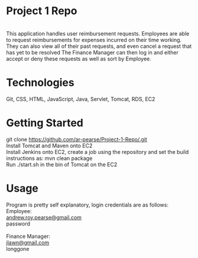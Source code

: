 # Project 1 Repo
 <br>
This application handles user reimbursement requests.  Employees are able to request reimbursements for expenses incurred on their time working.  They can also view all of their past requests, and even cancel a request that has yet to be resolved  The Finance Manager can then log in and either accept or deny these requests as well as sort by Employee.
<br>

# Technologies
Git, CSS, HTML, JavaScript, Java, Servlet, Tomcat, RDS, EC2
<br>

# Getting Started
git clone https://github.com/ar-pearse/Project-1-Repo/.git<br>
Install Tomcat and Maven onto EC2<br>
Install Jenkins onto EC2, create a job using the repository and set the build instructions as: mvn clean package<br>
Run ./start.sh in the bin of Tomcat on the EC2<br>

# Usage
Program is pretty self explanatory, login credentials are as follows:<br>
Employee:<br>
andrew.roy.pearse@gmail.com<br>
password<br>
<br>
Finance Manager:<br>
jlawn@gmail.com<br>
longgone<br>
